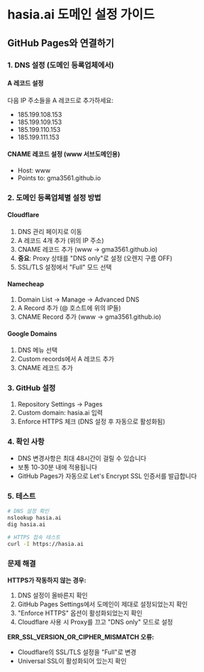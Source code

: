 # hasia.ai 도메인 설정 가이드

## GitHub Pages와 연결하기

### 1. DNS 설정 (도메인 등록업체에서)

#### A 레코드 설정
다음 IP 주소들을 A 레코드로 추가하세요:
- 185.199.108.153
- 185.199.109.153
- 185.199.110.153
- 185.199.111.153

#### CNAME 레코드 설정 (www 서브도메인용)
- Host: www
- Points to: gma3561.github.io

### 2. 도메인 등록업체별 설정 방법

#### Cloudflare
1. DNS 관리 페이지로 이동
2. A 레코드 4개 추가 (위의 IP 주소)
3. CNAME 레코드 추가 (www → gma3561.github.io)
4. **중요**: Proxy 상태를 "DNS only"로 설정 (오렌지 구름 OFF)
5. SSL/TLS 설정에서 "Full" 모드 선택

#### Namecheap
1. Domain List → Manage → Advanced DNS
2. A Record 추가 (@ 호스트에 위의 IP들)
3. CNAME Record 추가 (www → gma3561.github.io)

#### Google Domains
1. DNS 메뉴 선택
2. Custom records에서 A 레코드 추가
3. CNAME 레코드 추가

### 3. GitHub 설정

1. Repository Settings → Pages
2. Custom domain: hasia.ai 입력
3. Enforce HTTPS 체크 (DNS 설정 후 자동으로 활성화됨)

### 4. 확인 사항

- DNS 변경사항은 최대 48시간이 걸릴 수 있습니다
- 보통 10-30분 내에 적용됩니다
- GitHub Pages가 자동으로 Let's Encrypt SSL 인증서를 발급합니다

### 5. 테스트

```bash
# DNS 설정 확인
nslookup hasia.ai
dig hasia.ai

# HTTPS 접속 테스트
curl -I https://hasia.ai
```

### 문제 해결

**HTTPS가 작동하지 않는 경우:**
1. DNS 설정이 올바른지 확인
2. GitHub Pages Settings에서 도메인이 제대로 설정되었는지 확인
3. "Enforce HTTPS" 옵션이 활성화되었는지 확인
4. Cloudflare 사용 시 Proxy를 끄고 "DNS only" 모드로 설정

**ERR_SSL_VERSION_OR_CIPHER_MISMATCH 오류:**
- Cloudflare의 SSL/TLS 설정을 "Full"로 변경
- Universal SSL이 활성화되어 있는지 확인